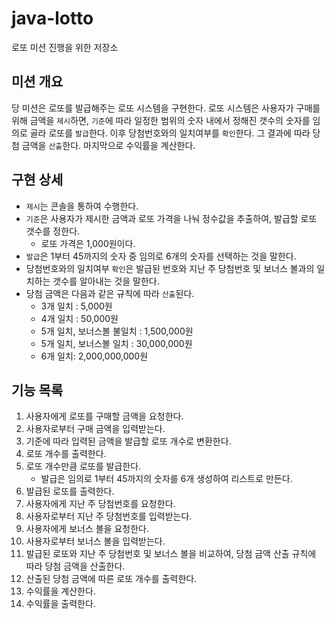 # java-lotto
로또 미션 진행을 위한 저장소

## 미션 개요

당 미션은 로또를 발급해주는 로또 시스템을 구현한다. 로또 시스템은 사용자가 구매를 위해 금액을 `제시`하면, `기준`에 따라 일정한 범위의 숫자 내에서 정해진 갯수의 숫자를 임의로 골라 로또를 `발급`한다. 이후 당첨번호와의 일치여부를 `확인`한다. 그 결과에 따라 당첨 금액을 `산출`한다. 마지막으로 수익률을 계산한다.

## 구현 상세

- `제시`는 콘솔을 통하여 수행한다.
- `기준`은 사용자가 제시한 금액과 로또 가격을 나눠 정수값을 추출하여, 발급할 로또 갯수를 정한다.
  - 로또 가격은 1,000원이다.
- `발급`은 1부터 45까지의 숫자 중 임의로 6개의 숫자를 선택하는 것을 말한다.
- 당첨번호와의 일치여부 `확인`은 발급된 번호와 지난 주 당첨번호 및 보너스 볼과의 일치하는 갯수를 알아내는 것을 말한다.
- 당첨 금액은 다음과 같은 규칙에 따라 `산출`된다.
  - 3개 일치 : 5,000원
  - 4개 일치 : 50,000원
  - 5개 일치, 보너스볼 불일치 : 1,500,000원
  - 5개 일치, 보너스볼 일치 : 30,000,000원
  - 6개 일치: 2,000,000,000원

## 기능 목록

1. 사용자에게 로또를 구매할 금액을 요청한다.
2. 사용자로부터 구매 금액을 입력받는다.
3. 기준에 따라 입력된 금액을 발급할 로또 개수로 변환한다.
4. 로또 개수를 출력한다.
5. 로또 개수만큼 로또를 발급한다.
   - 발급은 임의로 1부터 45까지의 숫자를 6개 생성하여 리스트로 만든다.
6. 발급된 로또를 출력한다.
7. 사용자에게 지난 주 당첨번호를 요청한다.
8. 사용자로부터 지난 주 당첨번호를 입력받는다.
9. 사용자에게 보너스 볼을 요청한다.
10. 사용자로부터 보너스 볼을 입력받는다.
11. 발급된 로또와 지난 주 당첨번호 및 보너스 볼을 비교하여, 당첨 금액 산출 규칙에 따라 당첨 금액을 산출한다.
12. 산출된 당첨 금액에 따른 로또 개수를 출력한다.
13. 수익률을 계산한다.
14. 수익률을 출력한다.
